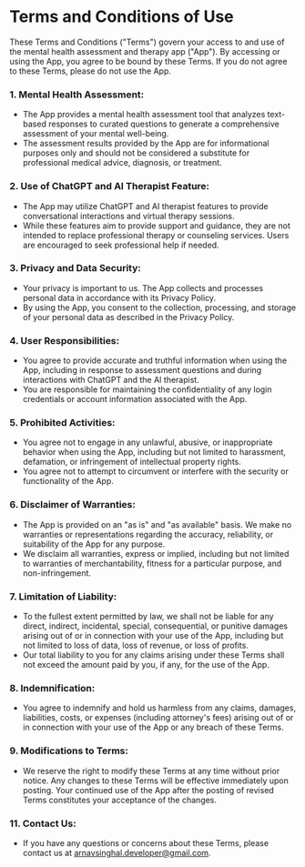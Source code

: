 # Terms and Conditions of Use

These Terms and Conditions ("Terms") govern your access to and use of the mental health assessment and therapy app ("App"). By accessing or using the App, you agree to be bound by these Terms. If you do not agree to these Terms, please do not use the App.

### 1. Mental Health Assessment:
- The App provides a mental health assessment tool that analyzes text-based responses to curated questions to generate a comprehensive assessment of your mental well-being.
- The assessment results provided by the App are for informational purposes only and should not be considered a substitute for professional medical advice, diagnosis, or treatment.

### 2. Use of ChatGPT and AI Therapist Feature:
- The App may utilize ChatGPT and AI therapist features to provide conversational interactions and virtual therapy sessions.
- While these features aim to provide support and guidance, they are not intended to replace professional therapy or counseling services. Users are encouraged to seek professional help if needed.

### 3. Privacy and Data Security:
- Your privacy is important to us. The App collects and processes personal data in accordance with its Privacy Policy.
- By using the App, you consent to the collection, processing, and storage of your personal data as described in the Privacy Policy.

### 4. User Responsibilities:
- You agree to provide accurate and truthful information when using the App, including in response to assessment questions and during interactions with ChatGPT and the AI therapist.
- You are responsible for maintaining the confidentiality of any login credentials or account information associated with the App.

### 5. Prohibited Activities:
- You agree not to engage in any unlawful, abusive, or inappropriate behavior when using the App, including but not limited to harassment, defamation, or infringement of intellectual property rights.
- You agree not to attempt to circumvent or interfere with the security or functionality of the App.

### 6. Disclaimer of Warranties:
- The App is provided on an "as is" and "as available" basis. We make no warranties or representations regarding the accuracy, reliability, or suitability of the App for any purpose.
- We disclaim all warranties, express or implied, including but not limited to warranties of merchantability, fitness for a particular purpose, and non-infringement.

### 7. Limitation of Liability:
- To the fullest extent permitted by law, we shall not be liable for any direct, indirect, incidental, special, consequential, or punitive damages arising out of or in connection with your use of the App, including but not limited to loss of data, loss of revenue, or loss of profits.
- Our total liability to you for any claims arising under these Terms shall not exceed the amount paid by you, if any, for the use of the App.

### 8. Indemnification:
- You agree to indemnify and hold us harmless from any claims, damages, liabilities, costs, or expenses (including attorney's fees) arising out of or in connection with your use of the App or any breach of these Terms.

### 9. Modifications to Terms:
- We reserve the right to modify these Terms at any time without prior notice. Any changes to these Terms will be effective immediately upon posting. Your continued use of the App after the posting of revised Terms constitutes your acceptance of the changes.

### 11. Contact Us:
- If you have any questions or concerns about these Terms, please contact us at arnavsinghal.developer@gmail.com.
